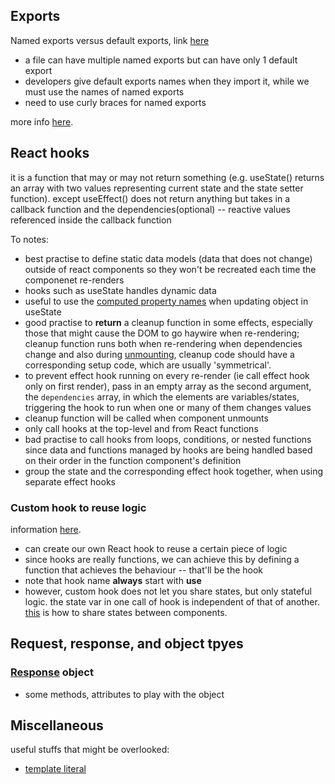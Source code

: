 ## Exports

Named exports versus default exports, link [here](https://stackoverflow.com/questions/46913851/why-and-when-to-use-default-export-over-named-exports-in-es6-modules)
- a file can have multiple named exports but can have only 1 default export
- developers give default exports names when they import it, while we must use the names of named exports
- need to use curly braces for named exports

more info [here](https://www.freecodecamp.org/news/difference-between-default-and-named-exports-in-javascript/).

## React hooks

it is a function that may or may not return something (e.g. useState() returns an array with two values representing current state and the state setter function). except useEffect() does not return anything but takes in a callback function and the dependencies(optional) -- reactive values referenced inside the callback function

To notes:
- best practise to define static data models (data that does not change) outside of react components so they won't be recreated each time the componenet re-renders
- hooks such as useState handles dynamic data 
- useful to use the [computed property names](https://eloquentcode.com/computed-property-names-in-javascript) when updating object in useState
- good practise to **return** a cleanup function in some effects, especially those that might cause the DOM to go haywire when re-rendering; cleanup function runs both when re-rendering when dependencies change and also during [unmounting](https://stackoverflow.com/questions/31556450/what-is-mounting-in-react-js), cleanup code should have a corresponding setup code, which are usually 'symmetrical'.
- to prevent effect hook running on every re-render (ie call effect hook only on first render), pass in an empty array as the second argument, the `dependencies` array, in which the elements are variables/states, triggering the hook to run when one or many of them changes values
- cleanup function will be called when component unmounts
- only call hooks at the top-level and from React functions
- bad practise to call hooks from loops, conditions, or nested functions since data and functions managed by hooks are being handled based on their order in the function component's definition
- group the state and the corresponding effect hook together, when using separate effect hooks


### Custom hook to reuse logic
information [here](https://react.dev/learn/reusing-logic-with-custom-hooks#custom-hooks-sharing-logic-between-components).
- can create our own React hook to reuse a certain piece of logic
- since hooks are really functions, we can achieve this by defining a function that achieves the behaviour -- that'll be the hook
- note that hook name **always** start with **use**
- however, custom hook does not let you share states, but only stateful logic. the state var in one call of hook is independent of that of another. [this](https://react.dev/learn/sharing-state-between-components) is how to share states between components.

## Request, response, and object tpyes
### [Response](https://developer.mozilla.org/en-US/docs/Web/API/Response) object
- some methods, attributes to play with the object


## Miscellaneous
useful stuffs that might be overlooked:

- [template literal](https://developer.mozilla.org/en-US/docs/Web/JavaScript/Reference/Template_literals)
